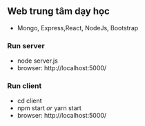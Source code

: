 ## Web trung tâm dạy học

- Mongo, Express,React, NodeJs, Bootstrap

### Run server
- node server.js
- browser: http://localhost:5000/

### Run client
- cd client
- npm start _or_ yarn start
- browser: http://localhost:5000/

